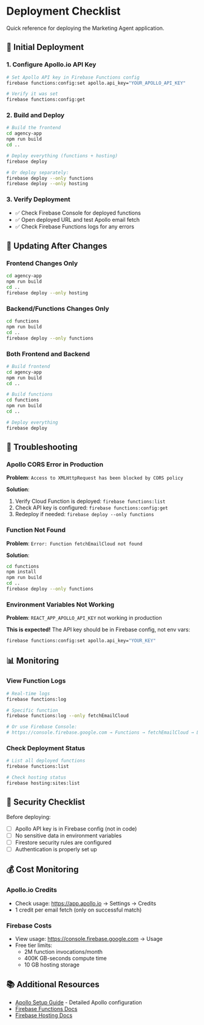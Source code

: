 # Deployment Checklist

Quick reference for deploying the Marketing Agent application.

## 🚀 Initial Deployment

### 1. Configure Apollo.io API Key

```bash
# Set Apollo API key in Firebase Functions config
firebase functions:config:set apollo.api_key="YOUR_APOLLO_API_KEY"

# Verify it was set
firebase functions:config:get
```

### 2. Build and Deploy

```bash
# Build the frontend
cd agency-app
npm run build
cd ..

# Deploy everything (functions + hosting)
firebase deploy

# Or deploy separately:
firebase deploy --only functions
firebase deploy --only hosting
```

### 3. Verify Deployment

- ✅ Check Firebase Console for deployed functions
- ✅ Open deployed URL and test Apollo email fetch
- ✅ Check Firebase Functions logs for any errors

## 🔄 Updating After Changes

### Frontend Changes Only

```bash
cd agency-app
npm run build
cd ..
firebase deploy --only hosting
```

### Backend/Functions Changes Only

```bash
cd functions
npm run build
cd ..
firebase deploy --only functions
```

### Both Frontend and Backend

```bash
# Build frontend
cd agency-app
npm run build
cd ..

# Build functions
cd functions
npm run build
cd ..

# Deploy everything
firebase deploy
```

## 🐛 Troubleshooting

### Apollo CORS Error in Production

**Problem**: `Access to XMLHttpRequest has been blocked by CORS policy`

**Solution**:
1. Verify Cloud Function is deployed: `firebase functions:list`
2. Check API key is configured: `firebase functions:config:get`
3. Redeploy if needed: `firebase deploy --only functions`

### Function Not Found

**Problem**: `Error: Function fetchEmailCloud not found`

**Solution**:
```bash
cd functions
npm install
npm run build
cd ..
firebase deploy --only functions
```

### Environment Variables Not Working

**Problem**: `REACT_APP_APOLLO_API_KEY` not working in production

**This is expected!** The API key should be in Firebase config, not env vars:
```bash
firebase functions:config:set apollo.api_key="YOUR_KEY"
```

## 📊 Monitoring

### View Function Logs

```bash
# Real-time logs
firebase functions:log

# Specific function
firebase functions:log --only fetchEmailCloud

# Or use Firebase Console:
# https://console.firebase.google.com → Functions → fetchEmailCloud → Logs
```

### Check Deployment Status

```bash
# List all deployed functions
firebase functions:list

# Check hosting status
firebase hosting:sites:list
```

## 🔐 Security Checklist

Before deploying:
- [ ] Apollo API key is in Firebase config (not in code)
- [ ] No sensitive data in environment variables
- [ ] Firestore security rules are configured
- [ ] Authentication is properly set up

## 💰 Cost Monitoring

### Apollo.io Credits
- Check usage: https://app.apollo.io → Settings → Credits
- 1 credit per email fetch (only on successful match)

### Firebase Costs
- View usage: https://console.firebase.google.com → Usage
- Free tier limits:
  - 2M function invocations/month
  - 400K GB-seconds compute time
  - 10 GB hosting storage

## 📚 Additional Resources

- [Apollo Setup Guide](./APOLLO_SETUP.md) - Detailed Apollo configuration
- [Firebase Functions Docs](https://firebase.google.com/docs/functions)
- [Firebase Hosting Docs](https://firebase.google.com/docs/hosting)
